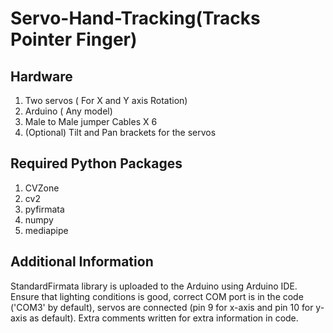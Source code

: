 # Servo-Hand-Tracking(Tracks Pointer Finger)


## Hardware
  

 1.  Two servos ( For X and Y axis Rotation)
 2. Arduino ( Any model)
 3. Male to Male jumper Cables X 6 
 4. (Optional) Tilt and Pan brackets for the servos

## Required Python Packages

  1. CVZone
  2. cv2
  3. pyfirmata
  4. numpy
  5. mediapipe

## Additional Information

StandardFirmata library is uploaded to the Arduino using Arduino IDE. Ensure that lighting conditions is good, correct COM port is in the code ('COM3' by default), servos are connected (pin 9 for x-axis and pin 10 for y-axis as default). Extra comments written for extra information in code.
